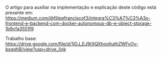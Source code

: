 O artigo para auxiliar na implementação e explicação deste código está presente em:
https://medium.com/@filipefranciscof3/integra%C3%A7%C3%A3o-frontend-e-backend-com-docker-autonomous-db-e-object-storage-1b9cfa3551f9

Trabalho base: https://drive.google.com/file/d/1jDJ_EJ9tXQXhooltuthZWFvOy-bsqqhB/view?usp=drive_link
